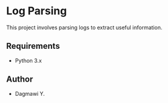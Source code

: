 # Log Parsing

This project involves parsing logs to extract useful information.

## Requirements

- Python 3.x

## Author

- Dagmawi Y.
